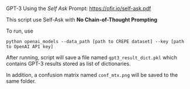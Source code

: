 GPT-3 Using the _Self Ask_ Prompt: https://ofir.io/self-ask.pdf

This script use Self-Ask with **No Chain-of-Thought Prompting** 

To run, use

```
python openai_models --data_path [path to CREPE dataset] --key [path to OpenAI API key]
```

After running, script will save a file named `gpt3_result_dict.pkl` which contains GPT-3 results stored as list of dictionaries. 

In addition, a confusion matrix named `conf_mtx.png` will be saved to the same folder.